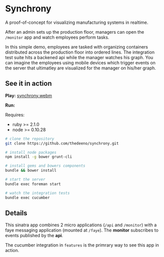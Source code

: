 # Synchrony

A proof-of-concept for visualizing manufacturing systems in realtime.

After an admin sets up the production floor, managers can open the `/monitor` app and watch employees perform tasks.

In this simple demo, employees are tasked with organizing containers distributed across the production floor into ordered lines. The integration test suite hits a backened api while the manager watches his graph. You can imagine the employees using mobile devices which trigger events on the server that ultimatley are visualized for the manager on his/her graph.

## See it in action

**Play:** [synchrony.webm](https://raw.githubusercontent.com/thedeeno/synchrony/master/synchrony.webm)

**Run:**

Requires:

* ruby >= 2.1.0
* node >= 0.10.28

```bash
# clone the repository
git clone https://github.com/thedeeno/synchrony.git

# install node packages
npm install -g bower grunt-cli

# install gems and bowers components   
bundle && bower install

# start the server
bundle exec foreman start

# watch the integration tests
bundle exec cucumber
```

## Details

This sinatra app combines 2 micro applications (`/api` and `/monitor`) with a faye messaging application (mounted at `/faye`). The **monitor** subscribes to events published by the **api**. 

The cucumber integration in `features` is the primrary way to see this app in action. 

